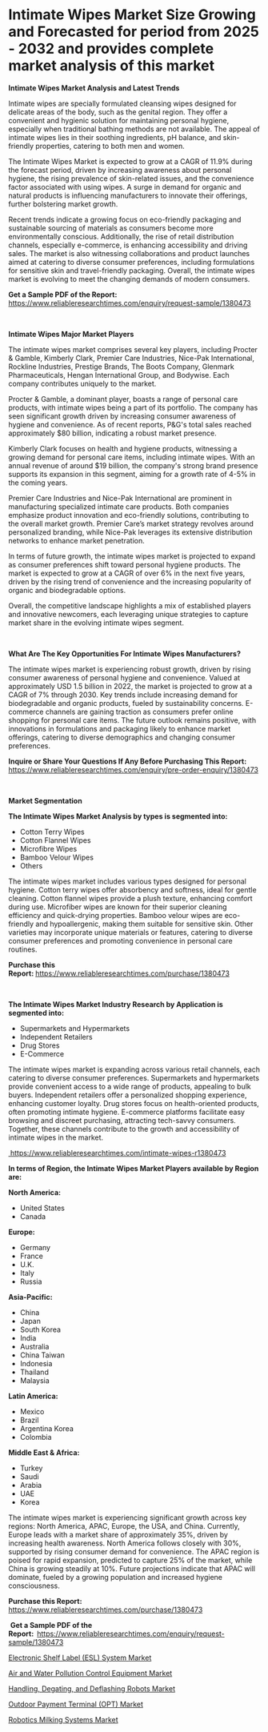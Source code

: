 <p><h1>Intimate Wipes Market Size Growing and Forecasted for period from 2025 - 2032 and provides complete market analysis of this market</h1></p><p><strong>Intimate Wipes Market Analysis and Latest Trends</strong></p>
<p><p>Intimate wipes are specially formulated cleansing wipes designed for delicate areas of the body, such as the genital region. They offer a convenient and hygienic solution for maintaining personal hygiene, especially when traditional bathing methods are not available. The appeal of intimate wipes lies in their soothing ingredients, pH balance, and skin-friendly properties, catering to both men and women.</p><p>The Intimate Wipes Market is expected to grow at a CAGR of 11.9% during the forecast period, driven by increasing awareness about personal hygiene, the rising prevalence of skin-related issues, and the convenience factor associated with using wipes. A surge in demand for organic and natural products is influencing manufacturers to innovate their offerings, further bolstering market growth. </p><p>Recent trends indicate a growing focus on eco-friendly packaging and sustainable sourcing of materials as consumers become more environmentally conscious. Additionally, the rise of retail distribution channels, especially e-commerce, is enhancing accessibility and driving sales. The market is also witnessing collaborations and product launches aimed at catering to diverse consumer preferences, including formulations for sensitive skin and travel-friendly packaging. Overall, the intimate wipes market is evolving to meet the changing demands of modern consumers.</p></p>
<p><strong>Get a Sample PDF of the Report:&nbsp;</strong> <a href="https://www.reliableresearchtimes.com/enquiry/request-sample/1380473?utm_campaign=2040&utm_medium=2&utm_source=Github&utm_content=ia&utm_term=28022025&utm_id=intimate-wipes">https://www.reliableresearchtimes.com/enquiry/request-sample/1380473</a></p>
<p>&nbsp;</p>
<p><strong>Intimate Wipes Major Market Players</strong></p>
<p><p>The intimate wipes market comprises several key players, including Procter & Gamble, Kimberly Clark, Premier Care Industries, Nice-Pak International, Rockline Industries, Prestige Brands, The Boots Company, Glenmark Pharmaceuticals, Hengan International Group, and Bodywise. Each company contributes uniquely to the market.</p><p>Procter & Gamble, a dominant player, boasts a range of personal care products, with intimate wipes being a part of its portfolio. The company has seen significant growth driven by increasing consumer awareness of hygiene and convenience. As of recent reports, P&G's total sales reached approximately $80 billion, indicating a robust market presence.</p><p>Kimberly Clark focuses on health and hygiene products, witnessing a growing demand for personal care items, including intimate wipes. With an annual revenue of around $19 billion, the company's strong brand presence supports its expansion in this segment, aiming for a growth rate of 4-5% in the coming years.</p><p>Premier Care Industries and Nice-Pak International are prominent in manufacturing specialized intimate care products. Both companies emphasize product innovation and eco-friendly solutions, contributing to the overall market growth. Premier Care’s market strategy revolves around personalized branding, while Nice-Pak leverages its extensive distribution networks to enhance market penetration.</p><p>In terms of future growth, the intimate wipes market is projected to expand as consumer preferences shift toward personal hygiene products. The market is expected to grow at a CAGR of over 6% in the next five years, driven by the rising trend of convenience and the increasing popularity of organic and biodegradable options.</p><p>Overall, the competitive landscape highlights a mix of established players and innovative newcomers, each leveraging unique strategies to capture market share in the evolving intimate wipes segment.</p></p>
<p>&nbsp;</p>
<p><strong>What Are The Key Opportunities For Intimate Wipes Manufacturers?</strong></p>
<p><p>The intimate wipes market is experiencing robust growth, driven by rising consumer awareness of personal hygiene and convenience. Valued at approximately USD 1.5 billion in 2022, the market is projected to grow at a CAGR of 7% through 2030. Key trends include increasing demand for biodegradable and organic products, fueled by sustainability concerns. E-commerce channels are gaining traction as consumers prefer online shopping for personal care items. The future outlook remains positive, with innovations in formulations and packaging likely to enhance market offerings, catering to diverse demographics and changing consumer preferences.</p></p>
<p><strong>Inquire or Share Your Questions If Any Before Purchasing This Report:</strong> <a href="https://www.reliableresearchtimes.com/enquiry/pre-order-enquiry/1380473?utm_campaign=2040&utm_medium=2&utm_source=Github&utm_content=ia&utm_term=28022025&utm_id=intimate-wipes">https://www.reliableresearchtimes.com/enquiry/pre-order-enquiry/1380473</a></p>
<p>&nbsp;</p>
<p><strong>Market Segmentation</strong></p>
<p><strong>The Intimate Wipes Market Analysis by types is segmented into:</strong></p>
<p><ul><li>Cotton Terry Wipes</li><li>Cotton Flannel Wipes</li><li>Microfibre Wipes</li><li>Bamboo Velour Wipes</li><li>Others</li></ul></p>
<p><p>The intimate wipes market includes various types designed for personal hygiene. Cotton terry wipes offer absorbency and softness, ideal for gentle cleaning. Cotton flannel wipes provide a plush texture, enhancing comfort during use. Microfiber wipes are known for their superior cleaning efficiency and quick-drying properties. Bamboo velour wipes are eco-friendly and hypoallergenic, making them suitable for sensitive skin. Other varieties may incorporate unique materials or features, catering to diverse consumer preferences and promoting convenience in personal care routines.</p></p>
<p><strong>Purchase this Report:&nbsp;</strong><a href="https://www.reliableresearchtimes.com/purchase/1380473?utm_campaign=2040&utm_medium=2&utm_source=Github&utm_content=ia&utm_term=28022025&utm_id=intimate-wipes">https://www.reliableresearchtimes.com/purchase/1380473</a></p>
<p>&nbsp;</p>
<p><strong>The Intimate Wipes Market Industry Research by Application is segmented into:</strong></p>
<p><ul><li>Supermarkets and Hypermarkets</li><li>Independent Retailers</li><li>Drug Stores</li><li>E-Commerce</li></ul></p>
<p><p>The intimate wipes market is expanding across various retail channels, each catering to diverse consumer preferences. Supermarkets and hypermarkets provide convenient access to a wide range of products, appealing to bulk buyers. Independent retailers offer a personalized shopping experience, enhancing customer loyalty. Drug stores focus on health-oriented products, often promoting intimate hygiene. E-commerce platforms facilitate easy browsing and discreet purchasing, attracting tech-savvy consumers. Together, these channels contribute to the growth and accessibility of intimate wipes in the market.</p></p>
<p><a href="https://www.reliableresearchtimes.com/intimate-wipes-r1380473?utm_campaign=2040&utm_medium=2&utm_source=Github&utm_content=ia&utm_term=28022025&utm_id=intimate-wipes">&nbsp;https://www.reliableresearchtimes.com/intimate-wipes-r1380473</a></p>
<p><strong>In terms of Region, the Intimate Wipes Market Players available by Region are:</strong></p>
<p>
    <p> <strong> North America: </strong>
        <ul>
            <li>United States</li>
            <li>Canada</li>
        </ul>
        </p> 
    <p> <strong> Europe: </strong>
        <ul>
            <li>Germany</li>
            <li>France</li>
            <li>U.K.</li>
            <li>Italy</li>
            <li>Russia</li>
        </ul>
        </p> 
    <p> <strong> Asia-Pacific: </strong>
        <ul>
            <li>China</li>
            <li>Japan</li>
            <li>South Korea</li>
            <li>India</li>
            <li>Australia</li>
            <li>China Taiwan</li>
            <li>Indonesia</li>
            <li>Thailand</li>
            <li>Malaysia</li>
        </ul>
        </p> 
    <p> <strong> Latin America: </strong>
        <ul>
            <li>Mexico</li>
            <li>Brazil</li>
            <li>Argentina Korea</li>
            <li>Colombia</li>
        </ul>
        </p> 
    <p> <strong> Middle East & Africa: </strong>
        <ul>
            <li>Turkey</li>
            <li>Saudi</li>
            <li>Arabia</li>
            <li>UAE</li>
            <li>Korea</li>
        </ul>
    </p>
    </p>
<p><p>The intimate wipes market is experiencing significant growth across key regions: North America, APAC, Europe, the USA, and China. Currently, Europe leads with a market share of approximately 35%, driven by increasing health awareness. North America follows closely with 30%, supported by rising consumer demand for convenience. The APAC region is poised for rapid expansion, predicted to capture 25% of the market, while China is growing steadily at 10%. Future projections indicate that APAC will dominate, fueled by a growing population and increased hygiene consciousness.</p></p>
<p><strong>Purchase this Report: </strong><a href="https://www.reliableresearchtimes.com/purchase/1380473?utm_campaign=2040&utm_medium=2&utm_source=Github&utm_content=ia&utm_term=28022025&utm_id=intimate-wipes">https://www.reliableresearchtimes.com/purchase/1380473</a></p>
<p>&nbsp;<strong>Get a Sample PDF of the Report:&nbsp;&nbsp;</strong><a href="https://www.reliableresearchtimes.com/enquiry/request-sample/1380473?utm_campaign=2040&utm_medium=2&utm_source=Github&utm_content=ia&utm_term=28022025&utm_id=intimate-wipes">https://www.reliableresearchtimes.com/enquiry/request-sample/1380473</a></p>
<p><strong></strong></p>
<p><p><a href="https://github.com/ngozudapshi/Market-Research-Report-List-1/blob/main/electronic-shelf-label-esl-system-market.md?utm_campaign=2040&utm_medium=2&utm_source=Github&utm_content=ia&utm_term=28022025&utm_id=intimate-wipes">Electronic Shelf Label (ESL) System Market</a></p><p><a href="https://github.com/vitrilaoire/Market-Research-Report-List-1/blob/main/air-and-water-pollution-control-equipment-market.md?utm_campaign=2040&utm_medium=2&utm_source=Github&utm_content=ia&utm_term=28022025&utm_id=intimate-wipes">Air and Water Pollution Control Equipment Market</a></p><p><a href="https://github.com/scaseiargas/Market-Research-Report-List-1/blob/main/handling-degating-and-deflashing-robots-market.md?utm_campaign=2040&utm_medium=2&utm_source=Github&utm_content=ia&utm_term=28022025&utm_id=intimate-wipes">Handling, Degating, and Deflashing Robots Market</a></p><p><a href="https://github.com/nabadeneme/Market-Research-Report-List-1/blob/main/outdoor-payment-terminal-opt-market.md?utm_campaign=2040&utm_medium=2&utm_source=Github&utm_content=ia&utm_term=28022025&utm_id=intimate-wipes">Outdoor Payment Terminal (OPT) Market</a></p><p><a href="https://github.com/ramraomeyie/Market-Research-Report-List-1/blob/main/robotics-milking-systems-market.md?utm_campaign=2040&utm_medium=2&utm_source=Github&utm_content=ia&utm_term=28022025&utm_id=intimate-wipes">Robotics Milking Systems Market</a></p></p>